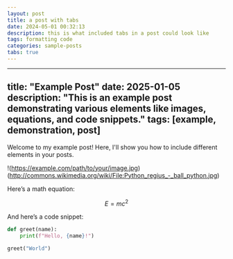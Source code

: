 ```yaml
---
layout: post
title: a post with tabs
date: 2024-05-01 00:32:13
description: this is what included tabs in a post could look like
tags: formatting code
categories: sample-posts
tabs: true
---
```


---
title: "Example Post"
date: 2025-01-05
description: "This is an example post demonstrating various elements like images, equations, and code snippets."
tags: [example, demonstration, post]
---

Welcome to my example post! Here, I'll show you how to include different elements in your posts.

!(https://example.com/path/to/your/image.jpg)(http://commons.wikimedia.org/wiki/File:Python_regius_-_ball_python.jpg)

Here’s a math equation:

$$ E = mc^2 $$

And here’s a code snippet:

```python
def greet(name):
    print(f"Hello, {name}!")

greet("World")
```

